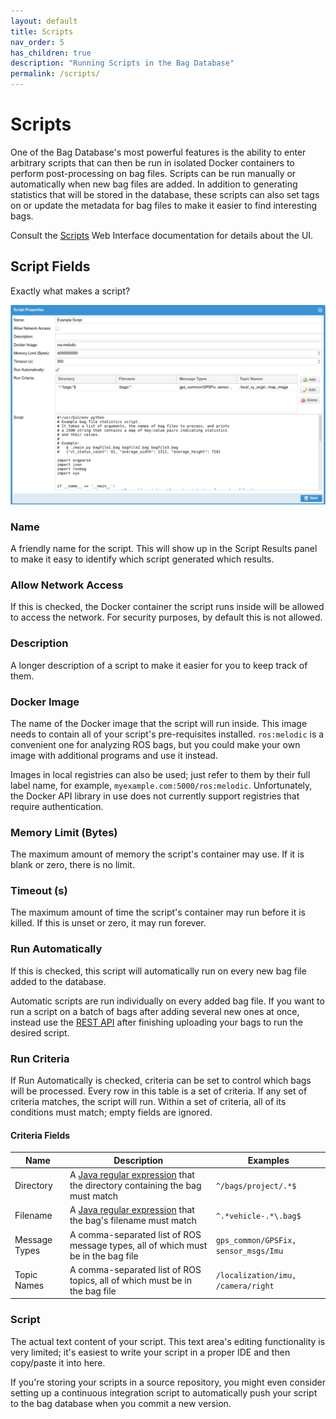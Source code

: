 ```yaml
---
layout: default
title: Scripts
nav_order: 5
has_children: true
description: "Running Scripts in the Bag Database"
permalink: /scripts/
---
```


# Scripts

One of the Bag Database's most powerful features is the ability to enter arbitrary scripts
that can then be run in isolated Docker containers to perform post-processing on bag files.
Scripts can be run manually or automatically when new bag files are added.
In addition to generating statistics that will be stored in the database, these scripts can also
set tags on or update the metadata for bag files to make it easier to find interesting bags.

Consult the [Scripts](../web-interface/scripts) Web Interface documentation for details about
the UI.

## Script Fields

Exactly what makes a script?

![Script Properties](../assets/images/script_properties.png)

### Name

A friendly name for the script.  This will show up in the Script Results panel to make it easy
to identify which script generated which results.

### Allow Network Access

If this is checked, the Docker container the script runs inside will be allowed to access the
network.  For security purposes, by default this is not allowed.

### Description

A longer description of a script to make it easier for you to keep track of them.

### Docker Image

The name of the Docker image that the script will run inside.  This image needs to contain
all of your script's pre-requisites installed.  `ros:melodic` is a convenient one for analyzing
ROS bags, but you could make your own image with additional programs and use it instead.

Images in local registries can also be used; just refer to them by their full label name,
for example, `myexample.com:5000/ros:melodic`.  Unfortunately, the Docker API library in use
does not currently support registries that require authentication.

### Memory Limit (Bytes)

The maximum amount of memory the script's container may use.  If it is blank or zero, there
is no limit.

### Timeout (s)

The maximum amount of time the script's container may run before it is killed.  If this is unset
or zero, it may run forever.

### Run Automatically

If this is checked, this script will automatically run on every new bag file added to the database.

Automatic scripts are run individually on every added bag file.  If you want to run a script on a batch of
bags after adding several new ones at once, instead use the [REST API](../rest-api) after 
finishing uploading your bags to run the desired script.

### Run Criteria

If Run Automatically is checked, criteria can be set to control which bags will be processed.
Every row in this table is a set of criteria.  If any set of criteria matches,
the script will run.  Within a set of criteria, all of its conditions must match;
empty fields are ignored.

#### Criteria Fields

| Name | Description | Examples |
| ---- | ----------- | -------- |
| Directory | A [Java regular expression](https://docs.oracle.com/en/java/javase/11/docs/api/java.base/java/util/regex/Pattern.html) that the directory containing the bag must match | `^/bags/project/.*$` |
| Filename | A [Java regular expression](https://docs.oracle.com/en/java/javase/11/docs/api/java.base/java/util/regex/Pattern.html) that the bag's filename must match | `^.*vehicle-.*\.bag$` |
| Message Types | A comma-separated list of ROS message types, all of which must be in the bag file | `gps_common/GPSFix, sensor_msgs/Imu` |
| Topic Names | A comma-separated list of ROS topics, all of which must be in the bag file | `/localization/imu, /camera/right` |

### Script

The actual text content of your script.  This text area's editing functionality is very limited;
it's easiest to write your script in a proper IDE and then copy/paste it into here.

If you're storing your scripts in a source repository, you might even consider setting up a
continuous integration script to automatically push your script to the bag database when you
commit a new version.
